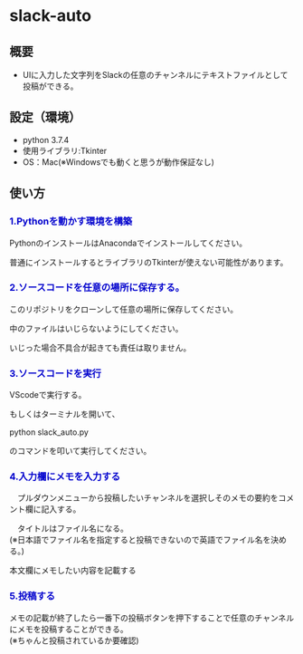 # slack-auto

## 概要
- UIに入力した文字列をSlackの任意のチャンネルにテキストファイルとして投稿ができる。

## 設定（環境）
- python 3.7.4
- 使用ライブラリ:Tkinter
- OS：Mac(※Windowsでも動くと思うが動作保証なし)

## 使い方
### <font color="MediumBlue">1.Pythonを動かす環境を構築</font>

  PythonのインストールはAnacondaでインストールしてください。
  
  普通にインストールするとライブラリのTkinterが使えない可能性があります。

### <font color="MediumBlue">2.ソースコードを任意の場所に保存する。</font>

  このリポジトリをクローンして任意の場所に保存してください。
  
  中のファイルはいじらないようにしてください。
  
  いじった場合不具合が起きても責任は取りません。

### <font color="MediumBlue">3.ソースコードを実行</font>

  VScodeで実行する。
  
  もしくはターミナルを開いて、
  
  python slack_auto.py
  
  のコマンドを叩いて実行してください。

### <font color="MediumBlue">4.入力欄にメモを入力する</font>

　プルダウンメニューから投稿したいチャンネルを選択しそのメモの要約をコメント欄に記入する。

　タイトルはファイル名になる。<br>(※日本語でファイル名を指定すると投稿できないので英語でファイル名を決める。)

本文欄にメモしたい内容を記載する

### <font color="MediumBlue">5.投稿する</font>

メモの記載が終了したら一番下の投稿ボタンを押下することで任意のチャンネルにメモを投稿することができる。<br>
(※ちゃんと投稿されているか要確認)



